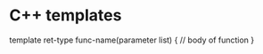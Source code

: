 # C++ templates

template <class type> ret-type func-name(parameter list)
{
   // body of function
} 

